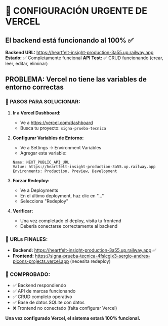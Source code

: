 # 🚨 CONFIGURACIÓN URGENTE DE VERCEL

## El backend está funcionando al 100% ✅

**Backend URL:** https://heartfelt-insight-production-3a55.up.railway.app
**Estado:** ✅ Completamente funcional
**API Test:** ✅ CRUD funcionando (crear, leer, editar, eliminar)

## PROBLEMA: Vercel no tiene las variables de entorno correctas

### 🔧 PASOS PARA SOLUCIONAR:

1. **Ir a Vercel Dashboard:**

   - Ve a https://vercel.com/dashboard
   - Busca tu proyecto: `signa-prueba-tecnica`

2. **Configurar Variables de Entorno:**

   - Ve a Settings → Environment Variables
   - Agregar esta variable:

   ```
   Name: NEXT_PUBLIC_API_URL
   Value: https://heartfelt-insight-production-3a55.up.railway.app
   Environments: Production, Preview, Development
   ```

3. **Forzar Redeploy:**

   - Ve a Deployments
   - En el último deployment, haz clic en "..."
   - Selecciona "Redeploy"

4. **Verificar:**
   - Una vez completado el deploy, visita tu frontend
   - Debería conectarse correctamente al backend

### 🎯 URLs FINALES:

- **Backend:** https://heartfelt-insight-production-3a55.up.railway.app ✅
- **Frontend:** https://signa-prueba-tecnica-4fslcglx3-sergio-andres-picons-projects.vercel.app (necesita redeploy)

### 🧪 COMPROBADO:

- ✅ Backend respondiendo
- ✅ API de marcas funcionando
- ✅ CRUD completo operativo
- ✅ Base de datos SQLite con datos
- ❌ Frontend no conectado (falta configurar Vercel)

**Una vez configurado Vercel, el sistema estará 100% funcional.**

